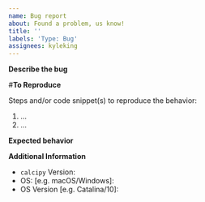 ```yaml
---
name: Bug report
about: Found a problem, us know!
title: ''
labels: 'Type: Bug'
assignees: kyleking
---
```


**Describe the bug**
<!-- Describe the bug -->

#**To Reproduce**
<!-- How can someone else replicate the issue -->

Steps and/or code snippet(s) to reproduce the behavior:

1. ...
1. ...

**Expected behavior**
<!-- What did you expect? -->

**Additional Information**
<!-- Add any relevant versions -->

- `calcipy` Version:
- OS: \[e.g. macOS/Windows\]:
- OS Version \[e.g. Catalina/10\]:
<!-- Add `pip freeze` or other version information that is relevant -->
